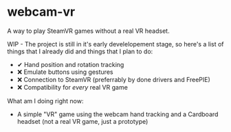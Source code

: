 # webcam-vr
A way to play SteamVR games without a real VR headset.

WIP - The project is still in it's early develelopement stage, so here's a list of things that I already did and things that I plan to do:

+ ✔ Hand position and rotation tracking
+ ❌ Emulate buttons using gestures
+ ❌ Connection to SteamVR (preferrably by done drivers and FreePIE)
+ ❌ Compatibility for *every* real VR game

What am I doing right now:
- A simple "VR" game using the webcam hand tracking and a Cardboard headset (not a real VR game, just a prototype)
